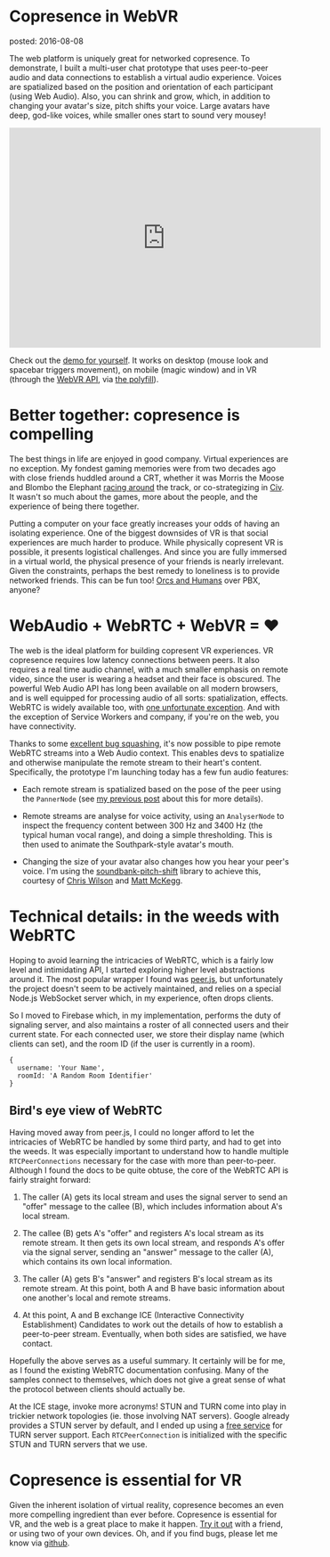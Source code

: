 Copresence in WebVR
===================
posted: 2016-08-08

The web platform is uniquely great for networked copresence. To demonstrate, I
built a multi-user chat prototype that uses peer-to-peer audio and data
connections to establish a virtual audio experience.  Voices are spatialized
based on the position and orientation of each participant (using Web Audio).
Also, you can shrink and grow, which, in addition to changing your avatar's
size, pitch shifts your voice. Large avatars have deep, god-like voices, while
smaller ones start to sound very mousey!

<iframe width="560" height="395" src="https://www.youtube.com/embed/FPJDNQJt2DQ" frameborder="0" allowfullscreen></iframe>

Check out the [demo for yourself][demo]. It works on desktop (mouse look and
spacebar triggers movement), on mobile (magic window) and in VR (through the
[WebVR API][webvr], via [the polyfill][polyfill]).


[demo]: https://borismus.github.io/copresence-vr/

<!--more-->

# Better together: copresence is compelling

The best things in life are enjoyed in good company. Virtual experiences are no
exception. My fondest gaming memories were from two decades ago with close
friends huddled around a CRT, whether it was Morris the Moose and Blombo the
Elephant [racing around][ww] the track, or co-strategizing in [Civ][civ]. It
wasn't so much about the games, more about the people, and the experience of
being there together.

Putting a computer on your face greatly increases your odds of having an
isolating experience.  One of the biggest downsides of VR is that social
experiences are much harder to produce. While physically copresent VR is
possible, it presents logistical challenges. And since you are fully immersed in
a virtual world, the physical presence of your friends is nearly irrelevant.
Given the constraints, perhaps the best remedy to loneliness is to provide
networked friends. This can be fun too! [Orcs and Humans][war1] over PBX, anyone?

[ww]: https://3drealms.com/catalog/wacky-wheels_16/
[civ]: https://www.youtube.com/watch?v=hBrYtNTOTyE
[war1]: https://en.wikipedia.org/wiki/Warcraft:_Orcs_%26_Humans

# WebAudio + WebRTC + WebVR = ❤

The web is the ideal platform for building copresent VR experiences. VR
copresence requires low latency connections between peers. It also requires a
real time audio channel, with a much smaller emphasis on remote video, since the
user is wearing a headset and their face is obscured. The powerful Web Audio
API has long been available on all modern browsers, and is well equipped for
processing audio of all sorts: spatialization, effects. WebRTC is widely
available too, with [one unfortunate exception][safari]. And with the exception
of Service Workers and company, if you're on the web, you have connectivity. 

Thanks to some [excellent bug squashing][crbug], it's now possible to pipe
remote WebRTC streams into a Web Audio context. This enables devs to spatialize
and otherwise manipulate the remote stream to their heart's content.
Specifically, the prototype I'm launching today has a few fun audio features:

- Each remote stream is spatialized based on the pose of the peer using the
  `PannerNode` (see [my previous post][spatial] about this for more details).

- Remote streams are analyse for voice activity, using an `AnalyserNode` to
  inspect the frequency content between 300 Hz and 3400 Hz (the typical human
  vocal range), and doing a simple thresholding. This is then used to animate
  the Southpark-style avatar's mouth.

- Changing the size of your avatar also changes how you hear your peer's voice.
  I'm using the [soundbank-pitch-shift][] library to achieve this, courtesy of
  [Chris Wilson][cw] and [Matt McKegg][mm].

[crbug]: http://crbug.com/121673
[spatial]: /spatial-audio-web-vr/
[soundbank-pitch-shift]: https://github.com/mmckegg/soundbank-pitch-shift
[cw]: https://twitter.com/cwilso
[mm]: http://twitter.com/MattMcKegg
[safari]: http://www.apple.com/safari/
[webvr]: https://webvr.info/
[polyfill]: https://github.com/borismus/webvr-polyfill/

# Technical details: in the weeds with WebRTC

Hoping to avoid learning the intricacies of WebRTC, which is a fairly low level
and intimidating API, I started exploring higher level abstractions around it.
The most popular wrapper I found was [peer.js][peer], but unfortunately the
project doesn't seem to be actively maintained, and relies on a special Node.js
WebSocket server which, in my experience, often drops clients.

So I moved to Firebase which, in my implementation, performs the duty of
signaling server, and also maintains a roster of all connected users and their
current state. For each connected user, we store their display name (which
clients can set), and the room ID (if the user is currently in a room).

    {
      username: 'Your Name',
      roomId: 'A Random Room Identifier'
    }

[peer]: http://peerjs.com/

## Bird's eye view of WebRTC

Having moved away from peer.js, I could no longer afford to let the intricacies
of WebRTC be handled by some third party, and had to get into the weeds. It was
especially important to understand how to handle multiple `RTCPeerConnections`
necessary for the case with more than peer-to-peer. Although I found the docs to
be quite obtuse, the core of the WebRTC API is fairly straight forward:

1. The caller (A) gets its local stream and uses the signal server to send an
   "offer" message to the callee (B), which includes information about A's local
   stream.

2. The callee (B) gets A's "offer" and registers A's local stream as its remote
   stream. It then gets its own local stream, and responds A's offer via the
   signal server, sending an "answer" message to the caller (A), which contains
   its own local information.

3. The caller (A) gets B's "answer" and registers B's local stream as its remote
   stream. At this point, both A and B have basic information about one
   another's local and remote streams.

4. At this point, A and B exchange ICE (Interactive Connectivity Establishment)
   Candidates to work out the details of how to establish a peer-to-peer stream.
   Eventually, when both sides are satisfied, we have contact.

Hopefully the above serves as a useful summary. It certainly will be for me, as
I found the existing WebRTC documentation confusing. Many of the samples connect
to themselves, which does not give a great sense of what the protocol between
clients should actually be.

At the ICE stage, invoke more acronyms! STUN and TURN come into play in trickier
network topologies (ie. those involving NAT servers).  Google already provides a
STUN server by default, and I ended up using a [free service][xir] for TURN
server support. Each `RTCPeerConnection` is initialized with the specific STUN
and TURN servers that we use.

[xir]: http://xirsys.com/

# Copresence is essential for VR

Given the inherent isolation of virtual reality, copresence becomes an even more
compelling ingredient than ever before. Copresence is essential for VR, and the
web is a great place to make it happen. [Try it out][demo] with a friend, or
using two of your own devices. Oh, and if you find bugs, please let me know via
[github][gh].

[gh]: https://github.com/borismus/copresence-vr
